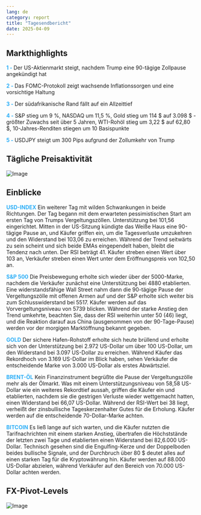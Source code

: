 ```yaml
---
lang: de
category: report
title: "Tagesendbericht"
date: 2025-04-09
---
```



<h2>Markthighlights</h2>
<strong style="color: #2caef7;">1 - </strong> Der US-Aktienmarkt steigt, nachdem Trump eine 90-tägige Zollpause angekündigt hat

<strong style="color: #2caef7;">2 - </strong> Das FOMC-Protokoll zeigt wachsende Inflationssorgen und eine vorsichtige Haltung

<strong style="color: #2caef7;">3 - </strong> Der südafrikanische Rand fällt auf ein Allzeittief

<strong style="color: #2caef7;">4 - </strong> S&P stieg um 9 %, NASDAQ um 11,5 %, Gold stieg um 114 $ auf 3.098 $ - größter Zuwachs seit über 5 Jahren, WTI-Rohöl stieg um 3,22 $ auf 62,80 $, 10-Jahres-Renditen stiegen um 10 Basispunkte

<strong style="color: #2caef7;">5 - </strong> USDJPY steigt um 300 Pips aufgrund der Zollumkehr von Trump



<h2>Tägliche Preisaktivität</h2>
<img src="https://markleighedu.github.io/img/Apr-2025/09-Apr-2025/price.jpg" alt="Image"/>

<h2>Einblicke</h2>
<strong style="color: #2caef7;">USD-INDEX</strong> Ein weiterer Tag mit wilden Schwankungen in beide Richtungen. Der Tag begann mit dem erwarteten pessimistischen Start am ersten Tag von Trumps Vergeltungszöllen. Unterstützung bei 101,56 eingerichtet. Mitten in der US-Sitzung kündigte das Weiße Haus eine 90-tägige Pause an, und Käufer griffen ein, um die Tagesverluste umzukehren und den Widerstand bei 103,06 zu erreichen. Während der Trend seitwärts zu sein scheint und sich beide EMAs eingependelt haben, bleibt die Tendenz nach unten. Der RSI beträgt 41. Käufer streben einen Wert über 103 an, Verkäufer streben einen Wert unter dem Eröffnungspreis von 102,50 an.

<strong style="color: #2caef7;">S&P 500</strong> Die Preisbewegung erholte sich wieder über der 5000-Marke, nachdem die Verkäufer zunächst eine Unterstützung bei 4880 etablierten. Eine widerstandsfähige Wall Street nahm dann die 90-tägige Pause der Vergeltungszölle mit offenen Armen auf und der S&P erholte sich weiter bis zum Schlusswiderstand bei 5517. Käufer werden auf das Vorvergeltungsniveau von 5739 blicken. Während der starke Anstieg den Trend umkehrte, beachten Sie, dass der RSI weiterhin unter 50 (46) liegt, und die Reaktion darauf aus China (ausgenommen von der 90-Tage-Pause) werden vor der morgigen Marktöffnung bekannt gegeben.

<strong style="color: #2caef7;">GOLD</strong> Der sichere Hafen-Rohstoff erholte sich heute brüllend und erholte sich von der Unterstützung bei 2.972 US-Dollar um über 100 US-Dollar, um den Widerstand bei 3.097 US-Dollar zu erreichen. Während Käufer das Rekordhoch von 3.169 US-Dollar im Blick haben, sehen Verkäufer die entscheidende Marke von 3.000 US-Dollar als erstes Abwärtsziel. 

<strong style="color: #2caef7;">BRENT-ÖL</strong> Kein Finanzinstrument begrüßte die Pause der Vergeltungszölle mehr als der Ölmarkt. Was mit einem Unterstützungsniveau von 58,58 US-Dollar wie ein weiteres Rekordtief aussah, griffen die Käufer ein und etablierten, nachdem sie die gestrigen Verluste wieder wettgemacht hatten, einen Widerstand bei 66,07 US-Dollar. Während der RSI-Wert bei 38 liegt, verheißt der zinsbullische Tageskerzenhalter Gutes für die Erholung. Käufer werden auf die entscheidende 70-Dollar-Marke achten. 

<strong style="color: #2caef7;">BITCOIN</strong> Es ließ lange auf sich warten, und die Käufer nutzten die Tarifnachrichten mit einem starken Anstieg, übertrafen die Höchststände der letzten zwei Tage und etablierten einen Widerstand bei 82,6.000 US-Dollar. Technisch gesehen sind die Engulfing-Kerze und der Doppelboden beides bullische Signale, und der Durchbruch über 80 $ deutet alles auf einen starken Tag für die Kryptowährung hin. Käufer werden auf 88.000 US-Dollar abzielen, während Verkäufer auf den Bereich von 70.000 US-Dollar achten werden.



<h2>FX-Pivot-Levels</h2>
<img src="https://markleighedu.github.io/img/Apr-2025/09-Apr-2025/pivot.jpg" alt="Image"/>